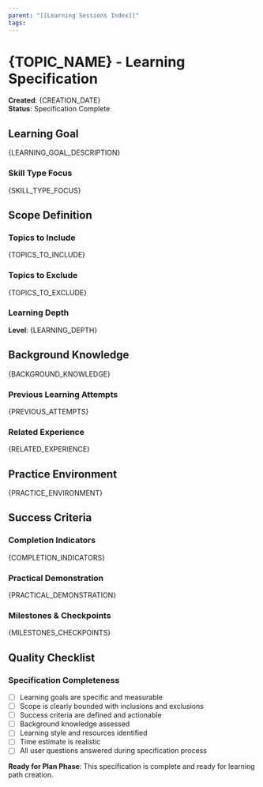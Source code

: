 ```yaml
---
parent: "[[Learning Sessions Index]]"
tags:
---
```


# {TOPIC_NAME} - Learning Specification

**Created**: {CREATION_DATE}  
**Status**: Specification Complete  

## Learning Goal

{LEARNING_GOAL_DESCRIPTION}

### Skill Type Focus
{SKILL_TYPE_FOCUS}

## Scope Definition

### Topics to Include
{TOPICS_TO_INCLUDE}

### Topics to Exclude
{TOPICS_TO_EXCLUDE}

### Learning Depth
**Level**: {LEARNING_DEPTH}  

## Background Knowledge

{BACKGROUND_KNOWLEDGE}

### Previous Learning Attempts
{PREVIOUS_ATTEMPTS}

### Related Experience
{RELATED_EXPERIENCE}

## Practice Environment

{PRACTICE_ENVIRONMENT}

## Success Criteria

### Completion Indicators
{COMPLETION_INDICATORS}

### Practical Demonstration
{PRACTICAL_DEMONSTRATION}

### Milestones & Checkpoints
{MILESTONES_CHECKPOINTS}

## Quality Checklist

### Specification Completeness
- [ ] Learning goals are specific and measurable
- [ ] Scope is clearly bounded with inclusions and exclusions
- [ ] Success criteria are defined and actionable
- [ ] Background knowledge assessed
- [ ] Learning style and resources identified
- [ ] Time estimate is realistic
- [ ] All user questions answered during specification process

**Ready for Plan Phase**: This specification is complete and ready for learning path creation.